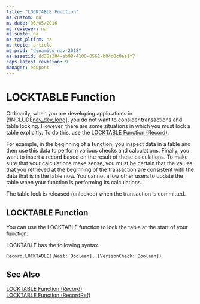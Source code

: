 ```yaml
---
title: "LOCKTABLE Function"
ms.custom: na
ms.date: 06/05/2016
ms.reviewer: na
ms.suite: na
ms.tgt_pltfrm: na
ms.topic: article
ms.prod: "dynamics-nav-2018"
ms.assetid: dd38a304-eb98-4100-8561-b04d8c0aa1f7
caps.latest.revision: 9
manager: edupont
---
```

# LOCKTABLE Function
Ordinarily, when you are developing applications in [!INCLUDE[nav_dev_long](includes/nav_dev_long_md.md)], you do not want to consider transactions and table locking. However, there are some situations in which you must lock a table explicitly. To do this, use the [LOCKTABLE Function \(Record\)](LOCKTABLE-Function--Record-.md).  
  
 For example, in the beginning of a function, you inspect data in a table and then use this data to perform various checks and calculations. Finally, you want to insert a record based on the result of these calculations. To make sure that your calculations make sense, you must be certain that the values that you retrieved at the beginning of the transaction are consistent with the data that is in the table now. You cannot allow other users to update the table when your function is performing its calculations.  
 
The table lock is released (unlocked) when the transaction is committed.

## LOCKTABLE Function  
 You can use the LOCKTABLE function to lock the table at the start of your function.  
  
 LOCKTABLE has the following syntax.  
  
```  
Record.LOCKTABLE([Wait: Boolean], [VersionCheck: Boolean])
```

## See Also  
 [LOCKTABLE Function \(Record\)](LOCKTABLE-Function--Record-.md)   
 [LOCKTABLE Function \(RecordRef\)](LOCKTABLE-Function--RecordRef-.md)